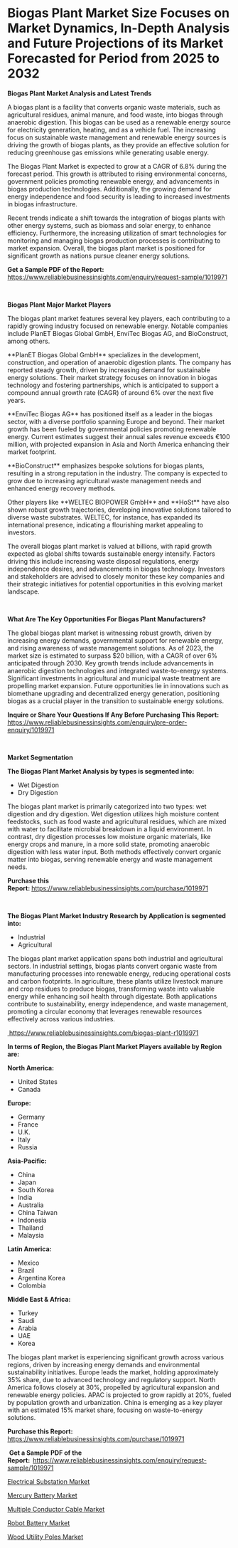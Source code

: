 <p><h1>Biogas Plant Market Size Focuses on Market Dynamics, In-Depth Analysis and Future Projections of its Market Forecasted for Period from 2025 to 2032</h1></p><p><strong>Biogas Plant Market Analysis and Latest Trends</strong></p>
<p><p>A biogas plant is a facility that converts organic waste materials, such as agricultural residues, animal manure, and food waste, into biogas through anaerobic digestion. This biogas can be used as a renewable energy source for electricity generation, heating, and as a vehicle fuel. The increasing focus on sustainable waste management and renewable energy sources is driving the growth of biogas plants, as they provide an effective solution for reducing greenhouse gas emissions while generating usable energy.</p><p>The Biogas Plant Market is expected to grow at a CAGR of 6.8% during the forecast period. This growth is attributed to rising environmental concerns, government policies promoting renewable energy, and advancements in biogas production technologies. Additionally, the growing demand for energy independence and food security is leading to increased investments in biogas infrastructure. </p><p>Recent trends indicate a shift towards the integration of biogas plants with other energy systems, such as biomass and solar energy, to enhance efficiency. Furthermore, the increasing utilization of smart technologies for monitoring and managing biogas production processes is contributing to market expansion. Overall, the biogas plant market is positioned for significant growth as nations pursue cleaner energy solutions.</p></p>
<p><strong>Get a Sample PDF of the Report:&nbsp;</strong> <a href="https://www.reliablebusinessinsights.com/enquiry/request-sample/1019971?utm_campaign=57&utm_medium=2&utm_source=Github&utm_content=ia&utm_term=07042025&utm_id=biogas-plant">https://www.reliablebusinessinsights.com/enquiry/request-sample/1019971</a></p>
<p>&nbsp;</p>
<p><strong>Biogas Plant Major Market Players</strong></p>
<p><p>The biogas plant market features several key players, each contributing to a rapidly growing industry focused on renewable energy. Notable companies include PlanET Biogas Global GmbH, EnviTec Biogas AG, and BioConstruct, among others.</p><p>**PlanET Biogas Global GmbH** specializes in the development, construction, and operation of anaerobic digestion plants. The company has reported steady growth, driven by increasing demand for sustainable energy solutions. Their market strategy focuses on innovation in biogas technology and fostering partnerships, which is anticipated to support a compound annual growth rate (CAGR) of around 6% over the next five years.</p><p>**EnviTec Biogas AG** has positioned itself as a leader in the biogas sector, with a diverse portfolio spanning Europe and beyond. Their market growth has been fueled by governmental policies promoting renewable energy. Current estimates suggest their annual sales revenue exceeds €100 million, with projected expansion in Asia and North America enhancing their market footprint.</p><p>**BioConstruct** emphasizes bespoke solutions for biogas plants, resulting in a strong reputation in the industry. The company is expected to grow due to increasing agricultural waste management needs and enhanced energy recovery methods.</p><p>Other players like **WELTEC BIOPOWER GmbH** and **HoSt** have also shown robust growth trajectories, developing innovative solutions tailored to diverse waste substrates. WELTEC, for instance, has expanded its international presence, indicating a flourishing market appealing to investors.</p><p>The overall biogas plant market is valued at billions, with rapid growth expected as global shifts towards sustainable energy intensify. Factors driving this include increasing waste disposal regulations, energy independence desires, and advancements in biogas technology. Investors and stakeholders are advised to closely monitor these key companies and their strategic initiatives for potential opportunities in this evolving market landscape.</p></p>
<p>&nbsp;</p>
<p><strong>What Are The Key Opportunities For Biogas Plant Manufacturers?</strong></p>
<p><p>The global biogas plant market is witnessing robust growth, driven by increasing energy demands, governmental support for renewable energy, and rising awareness of waste management solutions. As of 2023, the market size is estimated to surpass $20 billion, with a CAGR of over 6% anticipated through 2030. Key growth trends include advancements in anaerobic digestion technologies and integrated waste-to-energy systems. Significant investments in agricultural and municipal waste treatment are propelling market expansion. Future opportunities lie in innovations such as biomethane upgrading and decentralized energy generation, positioning biogas as a crucial player in the transition to sustainable energy solutions.</p></p>
<p><strong>Inquire or Share Your Questions If Any Before Purchasing This Report:</strong> <a href="https://www.reliablebusinessinsights.com/enquiry/pre-order-enquiry/1019971?utm_campaign=57&utm_medium=2&utm_source=Github&utm_content=ia&utm_term=07042025&utm_id=biogas-plant">https://www.reliablebusinessinsights.com/enquiry/pre-order-enquiry/1019971</a></p>
<p>&nbsp;</p>
<p><strong>Market Segmentation</strong></p>
<p><strong>The Biogas Plant Market Analysis by types is segmented into:</strong></p>
<p><ul><li>Wet Digestion</li><li>Dry Digestion</li></ul></p>
<p><p>The biogas plant market is primarily categorized into two types: wet digestion and dry digestion. Wet digestion utilizes high moisture content feedstocks, such as food waste and agricultural residues, which are mixed with water to facilitate microbial breakdown in a liquid environment. In contrast, dry digestion processes low moisture organic materials, like energy crops and manure, in a more solid state, promoting anaerobic digestion with less water input. Both methods effectively convert organic matter into biogas, serving renewable energy and waste management needs.</p></p>
<p><strong>Purchase this Report:&nbsp;</strong><a href="https://www.reliablebusinessinsights.com/purchase/1019971?utm_campaign=57&utm_medium=2&utm_source=Github&utm_content=ia&utm_term=07042025&utm_id=biogas-plant">https://www.reliablebusinessinsights.com/purchase/1019971</a></p>
<p>&nbsp;</p>
<p><strong>The Biogas Plant Market Industry Research by Application is segmented into:</strong></p>
<p><ul><li>Industrial</li><li>Agricultural</li></ul></p>
<p><p>The biogas plant market application spans both industrial and agricultural sectors. In industrial settings, biogas plants convert organic waste from manufacturing processes into renewable energy, reducing operational costs and carbon footprints. In agriculture, these plants utilize livestock manure and crop residues to produce biogas, transforming waste into valuable energy while enhancing soil health through digestate. Both applications contribute to sustainability, energy independence, and waste management, promoting a circular economy that leverages renewable resources effectively across various industries.</p></p>
<p><a href="https://www.reliablebusinessinsights.com/biogas-plant-r1019971?utm_campaign=57&utm_medium=2&utm_source=Github&utm_content=ia&utm_term=07042025&utm_id=biogas-plant">&nbsp;https://www.reliablebusinessinsights.com/biogas-plant-r1019971</a></p>
<p><strong>In terms of Region, the Biogas Plant Market Players available by Region are:</strong></p>
<p>
    <p> <strong> North America: </strong>
        <ul>
            <li>United States</li>
            <li>Canada</li>
        </ul>
        </p> 
    <p> <strong> Europe: </strong>
        <ul>
            <li>Germany</li>
            <li>France</li>
            <li>U.K.</li>
            <li>Italy</li>
            <li>Russia</li>
        </ul>
        </p> 
    <p> <strong> Asia-Pacific: </strong>
        <ul>
            <li>China</li>
            <li>Japan</li>
            <li>South Korea</li>
            <li>India</li>
            <li>Australia</li>
            <li>China Taiwan</li>
            <li>Indonesia</li>
            <li>Thailand</li>
            <li>Malaysia</li>
        </ul>
        </p> 
    <p> <strong> Latin America: </strong>
        <ul>
            <li>Mexico</li>
            <li>Brazil</li>
            <li>Argentina Korea</li>
            <li>Colombia</li>
        </ul>
        </p> 
    <p> <strong> Middle East & Africa: </strong>
        <ul>
            <li>Turkey</li>
            <li>Saudi</li>
            <li>Arabia</li>
            <li>UAE</li>
            <li>Korea</li>
        </ul>
    </p>
    </p>
<p><p>The biogas plant market is experiencing significant growth across various regions, driven by increasing energy demands and environmental sustainability initiatives. Europe leads the market, holding approximately 35% share, due to advanced technology and regulatory support. North America follows closely at 30%, propelled by agricultural expansion and renewable energy policies. APAC is projected to grow rapidly at 20%, fueled by population growth and urbanization. China is emerging as a key player with an estimated 15% market share, focusing on waste-to-energy solutions.</p></p>
<p><strong>Purchase this Report: </strong><a href="https://www.reliablebusinessinsights.com/purchase/1019971?utm_campaign=57&utm_medium=2&utm_source=Github&utm_content=ia&utm_term=07042025&utm_id=biogas-plant">https://www.reliablebusinessinsights.com/purchase/1019971</a></p>
<p>&nbsp;<strong>Get a Sample PDF of the Report:&nbsp;&nbsp;</strong><a href="https://www.reliablebusinessinsights.com/enquiry/request-sample/1019971?utm_campaign=57&utm_medium=2&utm_source=Github&utm_content=ia&utm_term=07042025&utm_id=biogas-plant">https://www.reliablebusinessinsights.com/enquiry/request-sample/1019971</a></p>
<p><strong></strong></p>
<p><p><a href="https://github.com/yakobotege/Market-Research-Report-List-1/blob/main/electrical-substation-market.md?utm_campaign=57&utm_medium=2&utm_source=Github&utm_content=ia&utm_term=07042025&utm_id=biogas-plant">Electrical Substation Market</a></p><p><a href="https://github.com/snakewaduddx/Market-Research-Report-List-1/blob/main/mercury-battery-market.md?utm_campaign=57&utm_medium=2&utm_source=Github&utm_content=ia&utm_term=07042025&utm_id=biogas-plant">Mercury Battery Market</a></p><p><a href="https://github.com/sakuniniray98/Market-Research-Report-List-1/blob/main/multiple-conductor-cable-market.md?utm_campaign=57&utm_medium=2&utm_source=Github&utm_content=ia&utm_term=07042025&utm_id=biogas-plant">Multiple Conductor Cable Market</a></p><p><a href="https://github.com/zeyddaddo4/Market-Research-Report-List-1/blob/main/robot-battery-market.md?utm_campaign=57&utm_medium=2&utm_source=Github&utm_content=ia&utm_term=07042025&utm_id=biogas-plant">Robot Battery Market</a></p><p><a href="https://github.com/siriocooch4a/Market-Research-Report-List-1/blob/main/wood-utility-poles-market.md?utm_campaign=57&utm_medium=2&utm_source=Github&utm_content=ia&utm_term=07042025&utm_id=biogas-plant">Wood Utility Poles Market</a></p></p>